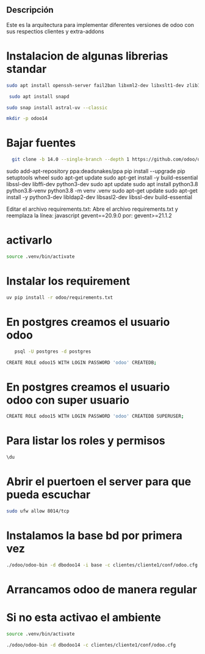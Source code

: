 ## Descripción
Este es la arquitectura para implementar diferentes versiones de odoo con sus respectios clientes y extra-addons

# Instalacion de algunas librerias standar
```bash
sudo apt install openssh-server fail2ban libxml2-dev libxslt1-dev zlib1g-dev libsasl2-dev libldap2-dev build-essential libssl-dev libffi-dev libmysqlclient-dev libpq-dev libjpeg8-dev liblcms2-dev libblas-dev libatlas-base-dev git curl   fontconfig libxrender1 xfonts-75dpi xfonts-base libjpeg-dev libevent-dev -y
```
```bash
 sudo apt install snapd
 ```
 ```bash
 sudo snap install astral-uv --classic
 ```
 ```bash
 mkdir -p odoo14
 ```
# Bajar fuentes
```bash
  git clone -b 14.0 --single-branch --depth 1 https://github.com/odoo/odoo.git odoo
```

   sudo add-apt-repository ppa:deadsnakes/ppa
   pip install --upgrade pip setuptools wheel
sudo apt-get update
sudo apt-get install -y build-essential libssl-dev libffi-dev python3-dev
   sudo apt update
      sudo apt install python3.8 python3.8-venv
      python3.8 -m venv .venv
      sudo apt-get update
sudo apt-get install -y python3-dev libldap2-dev libsasl2-dev libssl-dev build-essential

Editar el archivo requirements.txt:
Abre el archivo requirements.txt y reemplaza la línea:
javascript
     gevent==20.9.0
 por:
     gevent>=21.1.2
# activarlo
```bash
source .venv/bin/activate
```
# Instalar los requirement
```bash
uv pip install -r odoo/requirements.txt
```
# En postgres creamos el usuario odoo
```bash
   psql -U postgres -d postgres
```
```bash
CREATE ROLE odoo15 WITH LOGIN PASSWORD 'odoo' CREATEDB;
```
# En postgres creamos el usuario odoo con super usuario
```bash
CREATE ROLE odoo15 WITH LOGIN PASSWORD 'odoo' CREATEDB SUPERUSER;
```
# Para listar los roles y permisos
```bash
\du
```
# Abrir el puertoen el server para que pueda escuchar
```bash
sudo ufw allow 8014/tcp
```

# Instalamos la base  bd por primera vez
```bash
./odoo/odoo-bin -d dbodoo14 -i base -c clientes/cliente1/conf/odoo.cfg
```
# Arrancamos odoo de manera regular
# Si no esta activao el ambiente
```bash
source .venv/bin/activate
```
```bash
./odoo/odoo-bin -d dbodoo14 -c clientes/cliente1/conf/odoo.cfg
```